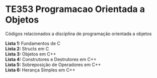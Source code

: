 # TE353 Programacao Orientada a Objetos
 Códigos relacionados a disciplina de programação orientada a objetos <br>
 
 <b>Lista 1: </b> Fundamentos de C <br>
 <b>Lista 2: </b> Structs em C <br>
 <b>Lista 3: </b> Objetos em C++ <br>
 <b>Lista 4: </b> Construtores e Destrutores em C++<br>
 <b>Lista 5: </b> Sobreposição de Operadores em C++<br>
 <b>Lista 6: </b> Herança Simples em C++<br>
